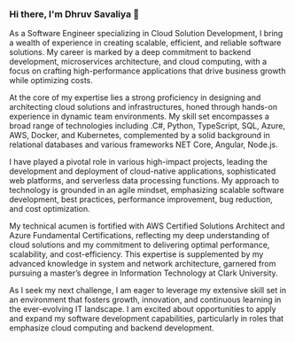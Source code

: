 ### Hi there, I'm Dhruv Savaliya 👋

As a Software Engineer specializing in Cloud Solution Development, I bring a wealth of experience in creating scalable, efficient, and reliable software solutions. My career is marked by a deep commitment to backend development, microservices architecture, and cloud computing, with a focus on crafting high-performance applications that drive business growth while optimizing costs.

At the core of my expertise lies a strong proficiency in designing and architecting cloud solutions and infrastructures, honed through hands-on experience in dynamic team environments. My skill set encompasses a broad range of technologies including .C#, Python, TypeScript, SQL, Azure, AWS, Docker, and Kubernetes, complemented by a solid background in relational databases and various frameworks NET Core, Angular, Node.js.

I have played a pivotal role in various high-impact projects, leading the development and deployment of cloud-native applications, sophisticated web platforms, and serverless data processing functions. My approach to technology is grounded in an agile mindset, emphasizing scalable software development, best practices, performance improvement, bug reduction, and cost optimization.

My technical acumen is fortified with AWS Certified Solutions Architect and Azure Fundamental Certifications, reflecting my deep understanding of cloud solutions and my commitment to delivering optimal performance, scalability, and cost-efficiency. This expertise is supplemented by my advanced knowledge in system and network architecture, garnered from pursuing a master’s degree in Information Technology at Clark University.

As I seek my next challenge, I am eager to leverage my extensive skill set in an environment that fosters growth, innovation, and continuous learning in the ever-evolving IT landscape. I am excited about opportunities to apply and expand my software development capabilities, particularly in roles that emphasize cloud computing and backend development.

<!--
## 🌱 Technical Skills
* *Technical*: C#, Python, HTML, CSS, JavaScript, TypeScript, jQuery, SQL, MongoDB, Azure, AWS, Docker, JSON, Unit Testing
* *Libraries*: ASP.NET Core, Pandas, NumPy, Node.js
* *Architecture*: REST API, Microservices, MVC, Object-Oriented, Serverless, Pub/Sub
* *Tools*: VS Code, Visual Studio, Azure Data Studio, Postman, Git, SQL Server, Bash, Terminal
* *Methodology*: Agile Scrum, Azure DevOps & CI/CD GitHub Actions
-->


<!--
**DhruvSavaliya94/DhruvSavaliya94** is a ✨ _special_ ✨ repository because its `README.md` (this file) appears on your GitHub profile.

Here are some ideas to get you started:

- 🔭 I’m currently working on ...
- 🌱 I’m currently learning ...
- 👯 I’m looking to collaborate on ...
- 🤔 I’m looking for help with ...
- 💬 Ask me about ...
- 📫 How to reach me: ...
- 😄 Pronouns: ...
- ⚡ Fun fact: ...
-->
